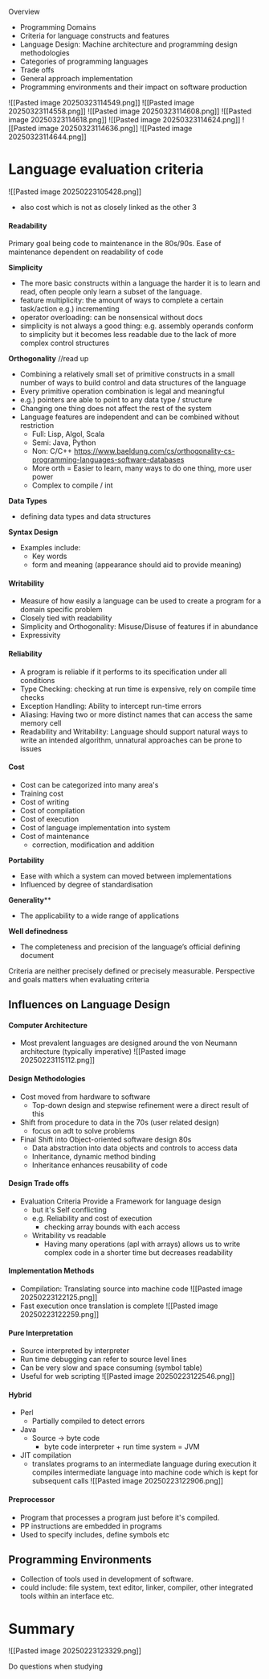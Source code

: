 Overview
- Programming Domains
- Criteria for language constructs and features
- Language Design: Machine architecture and programming design methodologies
- Categories of programming languages
- Trade offs
- General approach implementation
- Programming environments and their impact on software production

![[Pasted image 20250323114549.png]]
![[Pasted image 20250323114558.png]]
![[Pasted image 20250323114608.png]]
![[Pasted image 20250323114618.png]]
![[Pasted image 20250323114624.png]]
![[Pasted image 20250323114636.png]]
![[Pasted image 20250323114644.png]]


# Language evaluation criteria
![[Pasted image 20250223105428.png]]
- also cost which is not as closely linked as the other 3

#### **Readability**
Primary goal being code to maintenance in the 80s/90s.
Ease of maintenance dependent on readability of code

**Simplicity**
- The more basic constructs within a language the harder it is to learn and read, often people only learn a subset of the language.
- feature multiplicity: the amount of ways to complete a certain task/action e.g.) incrementing
- operator overloading: can be nonsensical without docs
- simplicity is not always a good thing: e.g. assembly operands conform to simplicity but it becomes less readable due to the lack of more complex control structures

**Orthogonality** //read up
- Combining a relatively small set of primitive constructs in a small number of ways to build control and data structures of the language
- Every primitive operation combination is legal and meaningful
- e.g.) pointers are able to point to any data type / structure
- Changing one thing does not affect the rest of the system
- Language features are independent and can be combined without restriction
	- Full: Lisp, Algol, Scala
	- Semi: Java, Python
	- Non: C/C++
	https://www.baeldung.com/cs/orthogonality-cs-programming-languages-software-databases
	- More orth = Easier to learn, many ways to do one thing, more user power
	- Complex to compile / int
	

**Data Types**
- defining data types and data structures

**Syntax Design**
- Examples include:
	- Key words
	- form and meaning (appearance should aid to provide meaning)

#### Writability
- Measure of how easily a language can be used to create a program for a domain specific problem
- Closely tied with readability
- Simplicity and Orthogonality: Misuse/Disuse of features if in abundance
- Expressivity

#### Reliability
- A program is reliable if it performs to its specification under all conditions
- Type Checking: checking at run time is expensive, rely on compile time checks
- Exception Handling: Ability to intercept run-time errors
- Aliasing: Having two or more distinct names that can access the same memory cell
- Readability and Writability: Language should support natural ways to write an intended algorithm, unnatural approaches can be prone to issues

#### Cost
- Cost can be categorized into many area's
- Training cost
- Cost of writing 
- Cost of compilation
- Cost of execution
- Cost of language implementation into system
- Cost of maintenance
	- correction, modification and addition

**Portability**
- Ease with which a system can moved between implementations
- Influenced by degree of standardisation 

**Generality****
- The applicability to a wide range of applications

**Well definedness** 
- The completeness and precision of the language’s official defining document

Criteria are neither precisely defined or precisely measurable.
Perspective and goals matters when evaluating criteria


## Influences on Language Design

#### Computer Architecture
- Most prevalent languages are designed around the von Neumann architecture (typically imperative)
![[Pasted image 20250223115112.png]]

#### Design Methodologies
- Cost moved from hardware to software
	- Top-down design and stepwise refinement were a direct result of this
- Shift from procedure to data in the 70s (user related design)
	- focus on adt to solve problems
- Final Shift into Object-oriented software design 80s
	- Data abstraction into data objects and controls to access data
	- Inheritance, dynamic method binding 
	- Inheritance enhances reusability of code 

#### Design Trade offs
- Evaluation Criteria Provide a Framework for language design
	- but it's Self conflicting
	- e.g. Reliability and cost of execution
		- checking array bounds with each access
	- Writability vs readable
		- Having many operations (apl with arrays) allows us to write complex code in a shorter time but decreases readability

#### Implementation Methods
- Compilation: Translating source into machine code 
![[Pasted image 20250223122125.png]]
- Fast execution once translation is complete
![[Pasted image 20250223122259.png]]

#### Pure Interpretation
- Source interpreted by interpreter
- Run time debugging can refer to source level lines
- Can be very slow and space consuming (symbol table)
- Useful for web scripting
![[Pasted image 20250223122546.png]]

#### Hybrid
- Perl
	- Partially compiled to detect errors
- Java
	- Source -> byte code
		- byte code interpreter + run time system = JVM
- JIT compilation
	- translates programs to an intermediate language during execution it compiles intermediate language into machine code which is kept for subsequent calls
![[Pasted image 20250223122906.png]]

#### Preprocessor
- Program that processes a program just before it's compiled.
- PP instructions are embedded in programs
- Used to specify includes, define symbols etc

## Programming Environments
- Collection of tools used in development of software.
- could include: file system, text editor, linker, compiler, other integrated tools within an interface etc.


# Summary
![[Pasted image 20250223123329.png]]

Do questions when studying

